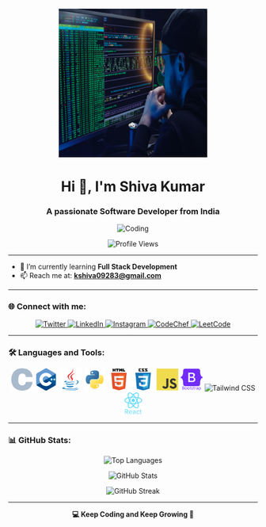 <p align="center">
  <img src="https://github.com/SHIVAKUMAR-KS/SHIVAKUMAR-KS/blob/main/CodingPic.png" alt="Logo" width="300" height="300"/>
</p>


<h1 align="center">Hi 👋, I'm Shiva Kumar</h1>
<h3 align="center">A passionate Software Developer from India</h3>

<p align="center">
  <img src="https://user-images.githubusercontent.com/55389276/140866485-8fb1c876-9a8f-4d6a-98dc-08c4981eaf70.gif" alt="Coding" width="600"/>
</p>

<p align="center">
  <img src="https://komarev.com/ghpvc/?username=shivakumar-ks&label=Profile%20views&color=0e75b6&style=flat" alt="Profile Views" />
</p>

---

- 🔭 I’m currently learning **Full Stack Development**  
- 📫 Reach me at: **kshiva09283@gmail.com**

---

### 🌐 Connect with me:

<p align="center">
  <a href="https://twitter.com/shiva7819kumar" target="_blank">
    <img src="https://img.shields.io/badge/Twitter-%231DA1F2.svg?&style=for-the-badge&logo=twitter&logoColor=white" alt="Twitter"/>
  </a>
  <a href="https://linkedin.com/in/shiva-kumar" target="_blank">
    <img src="https://img.shields.io/badge/LinkedIn-%230077B5.svg?&style=for-the-badge&logo=linkedin&logoColor=white" alt="LinkedIn"/>
  </a>
  <a href="https://instagram.com/shiva7819kumar" target="_blank">
    <img src="https://img.shields.io/badge/Instagram-%23E4405F.svg?&style=for-the-badge&logo=instagram&logoColor=white" alt="Instagram"/>
  </a>
  <a href="https://www.codechef.com/users/shivakumar0928" target="_blank">
    <img src="https://img.shields.io/badge/CodeChef-5B4638.svg?&style=for-the-badge&logo=codechef&logoColor=white" alt="CodeChef"/>
  </a>
  <a href="https://leetcode.com/kshiva09283" target="_blank">
    <img src="https://img.shields.io/badge/LeetCode-FFA116.svg?&style=for-the-badge&logo=leetcode&logoColor=black" alt="LeetCode"/>
  </a>
</p>

---

### 🛠️ Languages and Tools:

<p align="center">
  <img src="https://raw.githubusercontent.com/devicons/devicon/master/icons/c/c-original.svg" alt="C" width="45" height="45"/>
  <img src="https://raw.githubusercontent.com/devicons/devicon/master/icons/cplusplus/cplusplus-original.svg" alt="C++" width="45" height="45"/>
  <img src="https://raw.githubusercontent.com/devicons/devicon/master/icons/java/java-original.svg" alt="Java" width="45" height="45"/>
  <img src="https://raw.githubusercontent.com/devicons/devicon/master/icons/python/python-original.svg" alt="Python" width="45" height="45"/>
  <img src="https://raw.githubusercontent.com/devicons/devicon/master/icons/html5/html5-original-wordmark.svg" alt="HTML" width="45" height="45"/>
  <img src="https://raw.githubusercontent.com/devicons/devicon/master/icons/css3/css3-original-wordmark.svg" alt="CSS" width="45" height="45"/>
  <img src="https://raw.githubusercontent.com/devicons/devicon/master/icons/javascript/javascript-original.svg" alt="JavaScript" width="45" height="45"/>
  <img src="https://raw.githubusercontent.com/devicons/devicon/master/icons/bootstrap/bootstrap-plain-wordmark.svg" alt="Bootstrap" width="45" height="45"/>
  <img src="https://www.vectorlogo.zone/logos/tailwindcss/tailwindcss-icon.svg" alt="Tailwind CSS" width="45" height="45"/>
  <img src="https://raw.githubusercontent.com/devicons/devicon/master/icons/react/react-original-wordmark.svg" alt="React" width="45" height="45"/>
</p>

---

### 📊 GitHub Stats:

<p align="center">
  <img src="https://github-readme-stats.vercel.app/api/top-langs/?username=shivakumar-ks&layout=compact&theme=radical" alt="Top Languages" height="160"/>
</p>

<p align="center">
  <img src="https://github-readme-stats.vercel.app/api?username=shivakumar-ks&show_icons=true&theme=radical" alt="GitHub Stats" height="180"/>
</p>

<p align="center">
  <img src="https://github-readme-streak-stats.herokuapp.com/?user=shivakumar-ks&theme=radical" alt="GitHub Streak" height="180"/>
</p>

---

<p align="center"><strong>💻 Keep Coding and Keep Growing 🚀</strong></p>
